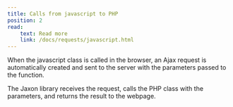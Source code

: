 ```yaml
---
title: Calls from javascript to PHP
position: 2
read:
    text: Read more
    link: /docs/requests/javascript.html
---
```


When the javascript class is called in the browser, an Ajax request is automatically created and sent to the server with the parameters passed to the function.

The Jaxon library receives the request, calls the PHP class with the parameters, and returns the result to the webpage.  
